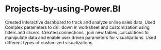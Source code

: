 # Projects-by-using-Power.BI
Created interactive dashboard to track and analyze online sales data, Used Complex parameters to drill down in worksheet and customization using filters and slicers. Created connections , join new  tables ,calculations to manipulate data and enable user driven parameters for visualizations.  Used different types of customized visualizations.    
